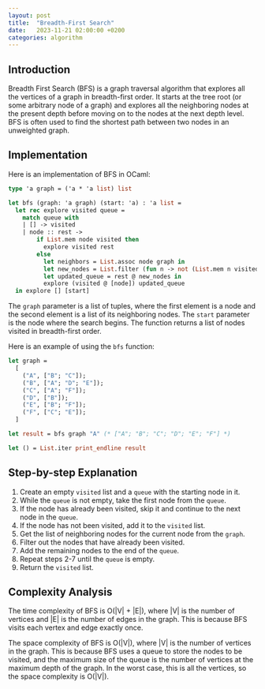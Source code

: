 ```yaml
---
layout: post
title:  "Breadth-First Search"
date:   2023-11-21 02:00:00 +0200
categories: algorithm
---
```


## Introduction  
Breadth First Search (BFS) is a graph traversal algorithm that explores all the vertices of a graph in breadth-first order. It starts at the tree root (or some arbitrary node of a graph) and explores all the neighboring nodes at the present depth before moving on to the nodes at the next depth level. BFS is often used to find the shortest path between two nodes in an unweighted graph.  
   
## Implementation  
Here is an implementation of BFS in OCaml:  
   
```ocaml  
type 'a graph = ('a * 'a list) list

let bfs (graph: 'a graph) (start: 'a) : 'a list =
  let rec explore visited queue =
    match queue with
    | [] -> visited
    | node :: rest ->
        if List.mem node visited then
          explore visited rest
        else
          let neighbors = List.assoc node graph in
          let new_nodes = List.filter (fun n -> not (List.mem n visited)) neighbors in
          let updated_queue = rest @ new_nodes in
          explore (visited @ [node]) updated_queue
  in explore [] [start]
```  
   
The `graph` parameter is a list of tuples, where the first element is a node and the second element is a list of its neighboring nodes. The `start` parameter is the node where the search begins. The function returns a list of nodes visited in breadth-first order.  
   
Here is an example of using the `bfs` function:  
   
```ocaml  
let graph =
  [
    ("A", ["B"; "C"]);
    ("B", ["A"; "D"; "E"]);
    ("C", ["A"; "F"]);
    ("D", ["B"]);
    ("E", ["B"; "F"]);
    ("F", ["C"; "E"]);
  ]

let result = bfs graph "A" (* ["A"; "B"; "C"; "D"; "E"; "F"] *)

let () = List.iter print_endline result
```  
   
## Step-by-step Explanation  
1. Create an empty `visited` list and a `queue` with the starting node in it.  
2. While the `queue` is not empty, take the first node from the `queue`.  
3. If the node has already been visited, skip it and continue to the next node in the `queue`.  
4. If the node has not been visited, add it to the `visited` list.  
5. Get the list of neighboring nodes for the current node from the `graph`.  
6. Filter out the nodes that have already been visited.  
7. Add the remaining nodes to the end of the `queue`.  
8. Repeat steps 2-7 until the `queue` is empty.  
9. Return the `visited` list.  
   
## Complexity Analysis  
The time complexity of BFS is O(|V| + |E|), where |V| is the number of vertices and |E| is the number of edges in the graph. This is because BFS visits each vertex and edge exactly once.   
  
The space complexity of BFS is O(|V|), where |V| is the number of vertices in the graph. This is because BFS uses a queue to store the nodes to be visited, and the maximum size of the queue is the number of vertices at the maximum depth of the graph. In the worst case, this is all the vertices, so the space complexity is O(|V|).